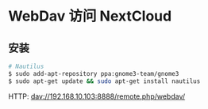 # WebDav 访问 NextCloud

## 安装

```sh
# Nautilus
$ sudo add-apt-repository ppa:gnome3-team/gnome3
$ sudo apt-get update && sudo apt-get install nautilus
```

HTTP: <dav://192.168.10.103:8888/remote.php/webdav/>
